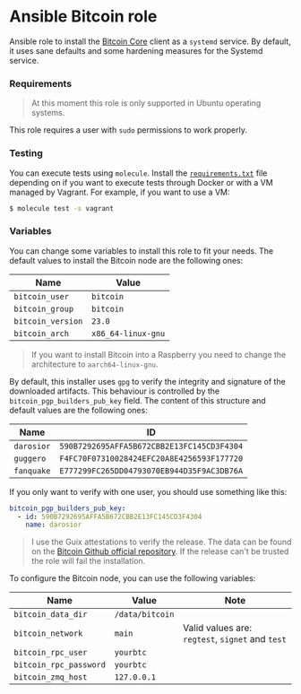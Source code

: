 # Ansible Bitcoin role

Ansible role to install the [Bitcoin Core](https://bitcoincore.org/en/about/) client as a `systemd` service. By default,
it uses sane defaults and some hardening measures for the Systemd service.

### Requirements

>At this moment this role is only supported in Ubuntu operating systems. 

This role requires a user with `sudo` permissions to work properly.

### Testing

You can execute tests using `molecule`. Install the [`requirements.txt`](molecule) file depending on if you want
to execute tests through Docker or with a VM managed by Vagrant. For example, if you want to use a VM:

```bash
$ molecule test -s vagrant
```

### Variables

You can change some variables to install this role to fit your needs. The default values to install the 
Bitcoin node are the following ones:

| Name              	 | Value              	 |
|---------------------|----------------------|
| `bitcoin_user`    	 | `bitcoin`          	 |
| `bitcoin_group`   	 | `bitcoin`          	 |
| `bitcoin_version` 	 | `23.0`             	 |
| `bitcoin_arch`    	 | `x86_64-linux-gnu` 	 |

>If you want to install Bitcoin into a Raspberry you need to change the architecture to `aarch64-linux-gnu`.

By default, this installer uses `gpg` to verify the integrity and signature of the downloaded artifacts. This
behaviour is controlled by the `bitcoin_pgp_builders_pub_key` field. The content of this structure and default values
are the following ones:

| Name       	 | ID                                         	 |
|--------------|----------------------------------------------|
| `darosior` 	 | `590B7292695AFFA5B672CBB2E13FC145CD3F4304` 	 |
| `guggero`  	 | `F4FC70F07310028424EFC20A8E4256593F177720` 	 |
| `fanquake` 	 | `E777299FC265DD04793070EB944D35F9AC3DB76A` 	 |

If you only want to verify with one user, you should use something like this:

```yaml
bitcoin_pgp_builders_pub_key:
  - id: 590B7292695AFFA5B672CBB2E13FC145CD3F4304
    name: darosior
```

>I use the Guix attestations to verify the release. The data can be found on the [Bitcoin Github official repository](https://github.com/bitcoin-core/guix.sigs).
> If the release can't be trusted the role will fail the installation.

To configure the Bitcoin node, you can use the following variables:

| Name                   	 | Value           	 | Note                                             	 |
|--------------------------|-------------------|----------------------------------------------------|
| `bitcoin_data_dir`     	 | `/data/bitcoin` 	 | 	                                                  |
| `bitcoin_network`      	 | `main`          	 | Valid values are: `regtest`, `signet` and `test` 	 |
| `bitcoin_rpc_user`     	 | `yourbtc`       	 | 	                                                  |
| `bitcoin_rpc_password` 	 | `yourbtc`       	 | 	                                                  |
| `bitcoin_zmq_host`     	 | `127.0.0.1`     	 | 	                                                  |
